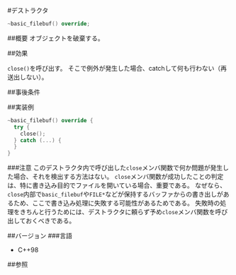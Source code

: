 #デストラクタ
```cpp
~basic_filebuf() override;
```

##概要
オブジェクトを破棄する。

##効果

`close()`を呼び出す。
そこで例外が発生した場合、catchして何も行わない（再送出しない）。

##事後条件

##実装例
```cpp
~basic_filebuf() override {
  try {
    close();
  } catch (...) {
  }
}
```

###注意
このデストラクタ内で呼び出した`close`メンバ関数で何か問題が発生した場合、それを検出する方法はない。
`close`メンバ関数が成功したことの判定は、特に書き込み目的でファイルを開いている場合、重要である。
なぜなら、`close`内部で`basic_filebuf`や`FILE*`などが保持するバッファからの書き出しがあるため、ここで書き込み処理に失敗する可能性があるためである。
失敗時の処理をきちんと行うためには、デストラクタに頼らず予め`close`メンバ関数を呼び出しておくべきである。

##バージョン
###言語
- C++98

##参照
